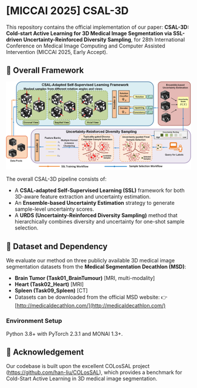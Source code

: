 # [MICCAI 2025] CSAL-3D
This repository contains the official implementation of our paper:
**CSAL-3D: Cold-start Active Learning for 3D Medical Image Segmentation via SSL-driven Uncertainty-Reinforced Diversity Sampling**, for 28th International Conference on Medical Image Computing and Computer Assisted Intervention (MICCAI 2025, Early Accept).
## 📌 Overall Framework
![Framework](Workflow.png)

The overall CSAL-3D pipeline consists of:
- A **CSAL-adapted Self-Supervised Learning (SSL)** framework for both 3D-aware feature extraction and uncertainty estimation.
- An **Ensemble-based Uncertainty Estimation** strategy to generate sample-level uncertainty scores.
- A **URDS (Uncertainty-Reinforced Diversity Sampling)** method that hierarchically combines diversity and uncertainty for one-shot sample selection.

## 📁 Dataset and Dependency
We evaluate our method on three publicly available 3D medical image segmentation datasets from the **Medical Segmentation Decathlon (MSD)**:
- **Brain Tumor (Task01_BrainTumour)** [MRI, multi-modality]
- **Heart (Task02_Heart)** [MRI]
- **Spleen (Task09_Spleen)** [CT]
- Datasets can be downloaded from the official MSD website:
👉 [http://medicaldecathlon.com/](http://medicaldecathlon.com/)

### Environment Setup

Python 3.8+ with PyTorch 2.3.1 and MONAI 1.3+.

## 🙏 Acknowledgement 
Our codebase is built upon the excellent COLosSAL project (https://github.com/han-liu/COLosSAL), which provides a benchmark for Cold-Start Active Learning in 3D medical image segmentation.
